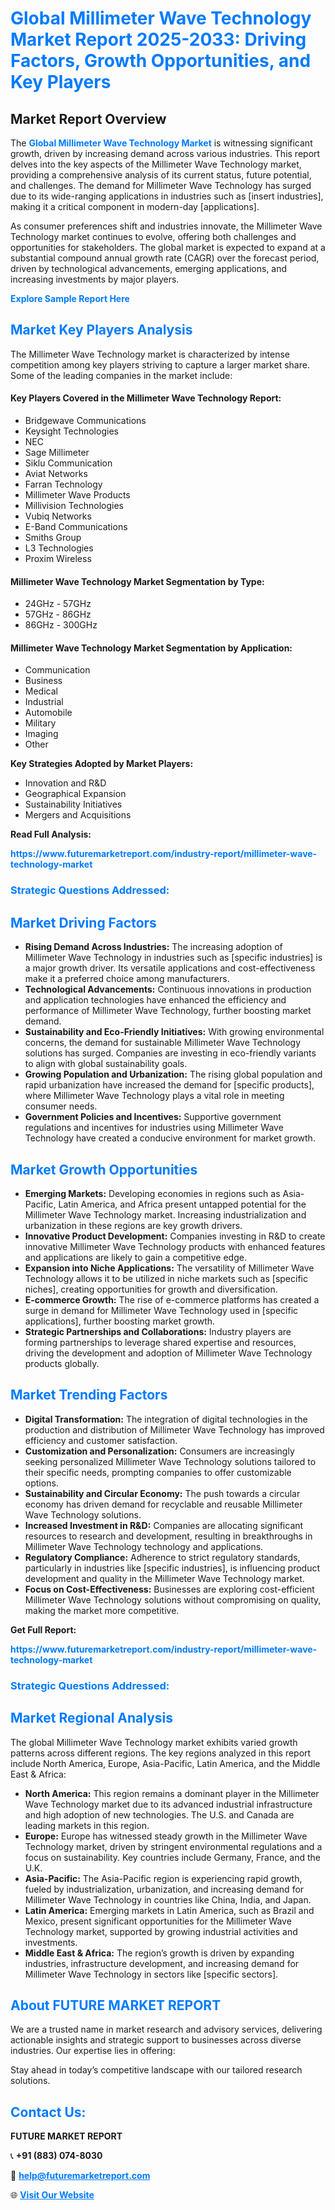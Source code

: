 <h1 style="color: #007BFF;">Global Millimeter Wave Technology Market Report 2025-2033: Driving Factors, Growth Opportunities, and Key Players</h1>

<section id="overview">
<h2>Market Report Overview</h2>
<p>The <a href="https://www.futuremarketreport.com/industry-report/millimeter-wave-technology-market" style="color: #007BFF; text-decoration: none;"><strong>Global Millimeter Wave Technology Market</strong></a> is witnessing significant growth, driven by increasing demand across various industries. This report delves into the key aspects of the Millimeter Wave Technology market, providing a comprehensive analysis of its current status, future potential, and challenges. The demand for Millimeter Wave Technology has surged due to its wide-ranging applications in industries such as [insert industries], making it a critical component in modern-day [applications].</p>
<p>As consumer preferences shift and industries innovate, the Millimeter Wave Technology market continues to evolve, offering both challenges and opportunities for stakeholders. The global market is expected to expand at a substantial compound annual growth rate (CAGR) over the forecast period, driven by technological advancements, emerging applications, and increasing investments by major players.</p>
</section>

<section id="overview">
<p><a href="https://www.futuremarketreport.com/request-sample/reportId=104583" style="color: #007BFF; text-decoration: none;"><strong>Explore Sample Report Here</strong></a></p>
</section>

<section id="key-players">
<h2 style="color: #007BFF;">Market Key Players Analysis</h2>
<p>The Millimeter Wave Technology market is characterized by intense competition among key players striving to capture a larger market share. Some of the leading companies in the market include:</p>
<h4>Key Players Covered in the Millimeter Wave Technology Report:</h4>
<ul><li>Bridgewave Communications</li><li>Keysight Technologies</li><li>NEC</li><li>Sage Millimeter</li><li>Siklu Communication</li><li>Aviat Networks</li><li>Farran Technology</li><li>Millimeter Wave Products</li><li>Millivision Technologies</li><li>Vubiq Networks</li><li>E-Band Communications</li><li>Smiths Group</li><li>L3 Technologies</li><li>Proxim Wireless</li></ul>
<h4>Millimeter Wave Technology Market Segmentation by Type:</h4>
<ul><li>24GHz - 57GHz</li><li>57GHz - 86GHz</li><li>86GHz - 300GHz</li></ul>

<h4>Millimeter Wave Technology Market Segmentation by Application:</h4>
<ul><li>Communication</li><li>Business</li><li>Medical</li><li>Industrial</li><li>Automobile</li><li>Military</li><li>Imaging</li><li>Other</li></ul>
<p><strong>Key Strategies Adopted by Market Players:</strong></p>
<ul>
<li>Innovation and R&D</li>
<li>Geographical Expansion</li>
<li>Sustainability Initiatives</li>
<li>Mergers and Acquisitions</li>
</ul>
</section>

<section>
<p><strong>Read Full Analysis: </strong></p><a href="https://www.futuremarketreport.com/industry-report/millimeter-wave-technology-market" style="color: #007BFF; text-decoration: none;"><strong>https://www.futuremarketreport.com/industry-report/millimeter-wave-technology-market</strong></a>
<h3 style="color: #007BFF;">Strategic Questions Addressed:</h3>
</section>

<section id="driving-factors">
<h2 style="color: #007BFF;">Market Driving Factors</h2>
<ul>
<li><strong>Rising Demand Across Industries:</strong> The increasing adoption of Millimeter Wave Technology in industries such as [specific industries] is a major growth driver. Its versatile applications and cost-effectiveness make it a preferred choice among manufacturers.</li>
<li><strong>Technological Advancements:</strong> Continuous innovations in production and application technologies have enhanced the efficiency and performance of Millimeter Wave Technology, further boosting market demand.</li>
<li><strong>Sustainability and Eco-Friendly Initiatives:</strong> With growing environmental concerns, the demand for sustainable Millimeter Wave Technology solutions has surged. Companies are investing in eco-friendly variants to align with global sustainability goals.</li>
<li><strong>Growing Population and Urbanization:</strong> The rising global population and rapid urbanization have increased the demand for [specific products], where Millimeter Wave Technology plays a vital role in meeting consumer needs.</li>
<li><strong>Government Policies and Incentives:</strong> Supportive government regulations and incentives for industries using Millimeter Wave Technology have created a conducive environment for market growth.</li>
</ul>
</section>

<section id="growth-opportunities">
<h2 style="color: #007BFF;">Market Growth Opportunities</h2>
<ul>
<li><strong>Emerging Markets:</strong> Developing economies in regions such as Asia-Pacific, Latin America, and Africa present untapped potential for the Millimeter Wave Technology market. Increasing industrialization and urbanization in these regions are key growth drivers.</li>
<li><strong>Innovative Product Development:</strong> Companies investing in R&D to create innovative Millimeter Wave Technology products with enhanced features and applications are likely to gain a competitive edge.</li>
<li><strong>Expansion into Niche Applications:</strong> The versatility of Millimeter Wave Technology allows it to be utilized in niche markets such as [specific niches], creating opportunities for growth and diversification.</li>
<li><strong>E-commerce Growth:</strong> The rise of e-commerce platforms has created a surge in demand for Millimeter Wave Technology used in [specific applications], further boosting market growth.</li>
<li><strong>Strategic Partnerships and Collaborations:</strong> Industry players are forming partnerships to leverage shared expertise and resources, driving the development and adoption of Millimeter Wave Technology products globally.</li>
</ul>
</section>

<section id="trending-factors">
<h2 style="color: #007BFF;">Market Trending Factors</h2>
<ul>
<li><strong>Digital Transformation:</strong> The integration of digital technologies in the production and distribution of Millimeter Wave Technology has improved efficiency and customer satisfaction.</li>
<li><strong>Customization and Personalization:</strong> Consumers are increasingly seeking personalized Millimeter Wave Technology solutions tailored to their specific needs, prompting companies to offer customizable options.</li>
<li><strong>Sustainability and Circular Economy:</strong> The push towards a circular economy has driven demand for recyclable and reusable Millimeter Wave Technology solutions.</li>
<li><strong>Increased Investment in R&D:</strong> Companies are allocating significant resources to research and development, resulting in breakthroughs in Millimeter Wave Technology technology and applications.</li>
<li><strong>Regulatory Compliance:</strong> Adherence to strict regulatory standards, particularly in industries like [specific industries], is influencing product development and quality in the Millimeter Wave Technology market.</li>
<li><strong>Focus on Cost-Effectiveness:</strong> Businesses are exploring cost-efficient Millimeter Wave Technology solutions without compromising on quality, making the market more competitive.</li>
</ul>
</section>

<section>
<p><strong>Get Full Report: </strong></p><a href="https://www.futuremarketreport.com/industry-report/millimeter-wave-technology-market" style="color: #007BFF; text-decoration: none;"><strong>https://www.futuremarketreport.com/industry-report/millimeter-wave-technology-market</strong></a>
<h3 style="color: #007BFF;">Strategic Questions Addressed:</h3>
</section>


<section id="regional-analysis">
<h2 style="color: #007BFF;">Market Regional Analysis</h2>
<p>The global Millimeter Wave Technology market exhibits varied growth patterns across different regions. The key regions analyzed in this report include North America, Europe, Asia-Pacific, Latin America, and the Middle East & Africa:</p>
<ul>
<li><strong>North America:</strong> This region remains a dominant player in the Millimeter Wave Technology market due to its advanced industrial infrastructure and high adoption of new technologies. The U.S. and Canada are leading markets in this region.</li>
<li><strong>Europe:</strong> Europe has witnessed steady growth in the Millimeter Wave Technology market, driven by stringent environmental regulations and a focus on sustainability. Key countries include Germany, France, and the U.K.</li>
<li><strong>Asia-Pacific:</strong> The Asia-Pacific region is experiencing rapid growth, fueled by industrialization, urbanization, and increasing demand for Millimeter Wave Technology in countries like China, India, and Japan.</li>
<li><strong>Latin America:</strong> Emerging markets in Latin America, such as Brazil and Mexico, present significant opportunities for the Millimeter Wave Technology market, supported by growing industrial activities and investments.</li>
<li><strong>Middle East & Africa:</strong> The region’s growth is driven by expanding industries, infrastructure development, and increasing demand for Millimeter Wave Technology in sectors like [specific sectors].</li>
</ul>
</section>

<footer>
<h2 style="color: #007BFF;">About FUTURE MARKET REPORT</h2>
<p>We are a trusted name in market research and advisory services, delivering actionable insights and strategic support to businesses across diverse industries. Our expertise lies in offering:</p>

<p>Stay ahead in today’s competitive landscape with our tailored research solutions.</p>

<h2 style="color: #007BFF;">Contact Us:</h2>
<p><strong>FUTURE MARKET REPORT</strong></p>
<p>📞 <strong>+91 (883) 074-8030</strong></p>
<p>📧 <strong><a href="mailto:help@futuremarketreport.com" style="color: #007BFF;">help@futuremarketreport.com</a></strong></p>
<p>🌐 <strong><a href="https://www.futuremarketreport.com/" style="color: #007BFF;">Visit Our Website</a></strong></p>
</footer>